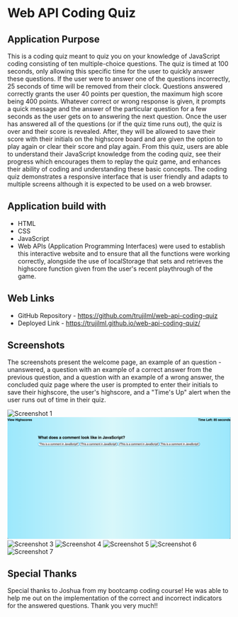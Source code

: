 # Web API Coding Quiz 

## Application Purpose 
This is a coding quiz meant to quiz you on your knowledge of JavaScript coding consisting of ten multiple-choice questions. The quiz is timed at 100 seconds, only allowing this specific time for the user to quickly answer these questions. If the user were to answer one of the questions incorrectly, 25 seconds of time will be removed from their clock. Questions answered correctly grants the user 40 points per question, the maximum high score being 400 points. Whatever correct or wrong response is given, it prompts a quick message and the answer of the particular question for a few seconds as the user gets on to answering the next question. Once the user has answered all of the questions (or if the quiz time runs out), the quiz is over and their score is revealed. After, they will be allowed to save their score with their initials on the highscore board and are given the option to play again or clear their score and play again. From this quiz, users are able to understand their JavaScript knowledge from the coding quiz, see their progress which encourages them to replay the quiz game, and enhances their ability of coding and understanding these basic concepts. The coding quiz demonstrates a responsive interface that is user friendly and adapts to multiple screens although it is expected to be used on a web browser. 

## Application build with 
* HTML
* CSS
* JavaScript
* Web APIs (Application Programming Interfaces) were used to establish this interactive website and to ensure that all the functions were working correctly, alongside the use of localStorage that sets and retrieves the highscore function given from the user's recent playthrough of the game.

## Web Links
* GitHub Repository - https://github.com/trujilml/web-api-coding-quiz
* Deployed Link - https://trujilml.github.io/web-api-coding-quiz/

## Screenshots
The screenshots present the welcome page, an example of an question - unanswered, a question with an example of a correct answer from the previous question, and a question with an example of a wrong answer, the concluded quiz page where the user is prompted to enter their initials to save their highscore, the user's highscore, and a "Time's Up" alert when the user runs out of time in their quiz. 

![Screenshot 1](./assets/screenshots/webapicodequiz-1.png)
![Screenshot 2](./assets/screenshots/webapicodequiz-2.png)
![Screenshot 3](./assets/screenshots/webapicodequiz-3.png)
![Screenshot 4](./assets/screenshots/webapicodequiz-4.png)
![Screenshot 5](./assets/screenshots/webapicodequiz-5.png)
![Screenshot 6](./assets/screenshots/webapicodequiz-6.png)
![Screenshot 7](./assets/screenshots/webapicodequiz-7.png)

## Special Thanks
Special thanks to Joshua from my bootcamp coding course! He was able to help me out on the implementation of the correct and incorrect indicators for the answered questions. Thank you very much!!